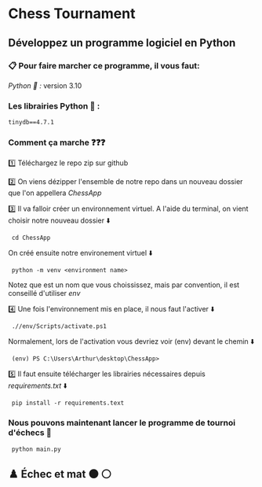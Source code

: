 # Chess Tournament
## Développez un programme logiciel en Python

### :clipboard: Pour faire marcher ce programme, il vous faut:

*_Python :snake: :_* version 3.10

### Les librairies Python  :closed_book: :     
    tinydb==4.7.1
   
 ### Comment ça marche :question::question::question:
 
 :one:  Téléchargez le repo zip sur github  

 :two:  On viens dézipper l'ensemble de notre repo dans un nouveau dossier que l'on appellera *_ChessApp_*  

 :three:  Il va falloir créer un environnement virtuel. A l'aide du terminal, on vient choisir notre nouveau dossier :arrow_down:  

```
 cd ChessApp

```
On créé ensuite notre environement virtuel :arrow_down:
```
 python -m venv <environment name>

```
Notez que <environment name>  est un nom que vous choississez, mais par convention, il est conseillé d'utiliser *_env_*  

:four: Une fois l'environnement mis en place, il nous faut l'activer :arrow_down:
```
 .//env/Scripts/activate.ps1

```
Normalement, lors de l'activation vous devriez voir (env) devant le chemin :arrow_down:
```
 (env) PS C:\Users\Arthur\desktop\ChessApp>

```

:five: Il faut ensuite télécharger les librairies nécessaires depuis *requirements.txt* :arrow_down: 
```
 pip install -r requirements.text

```

### Nous pouvons maintenant lancer le programme de tournoi d'échecs :rocket:  
```
 python main.py

```
  
  ## ♟️ Échec et mat :black_circle: :white_circle:
